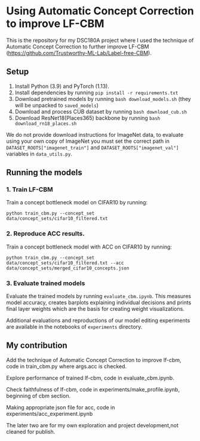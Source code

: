 # Using Automatic Concept Correction to improve LF-CBM

This is the repository for my DSC180A project where I used the technique of Automatic Concept Correction to further improve LF-CBM (https://github.com/Trustworthy-ML-Lab/Label-free-CBM). 

## Setup

1. Install Python (3.9) and PyTorch (1.13).
2. Install dependencies by running `pip install -r requirements.txt`
3. Download pretrained models by running  `bash download_models.sh` (they will be unpacked to `saved_models`)
4. Download and process CUB dataset by running `bash download_cub.sh` 
5. Download ResNet18(Places365) backbone by running `bash download_rn18_places.sh`

We do not provide download instructions for ImageNet data, to evaluate using your own copy of ImageNet you must set the correct path in `DATASET_ROOTS["imagenet_train"]` and `DATASET_ROOTS["imagenet_val"]` variables in `data_utils.py`.

## Running the models

### 1. Train LF-CBM

Train a concept bottleneck model on CIFAR10 by running:

`python train_cbm.py --concept_set data/concept_sets/cifar10_filtered.txt`

### 2. Reproduce ACC results.

Train a concept bottleneck model with ACC on CIFAR10 by running:

`python train_cbm.py --concept_set data/concept_sets/cifar10_filtered.txt --acc data/concept_sets/merged_cifar10_concepts.json`

### 3. Evaluate trained models

Evaluate the trained models by running `evaluate_cbm.ipynb`. This measures model accuracy, creates barplots explaining individual decisions and prints final layer weights which are the basis for creating weight visualizations.

Additional evaluations and reproductions of our model editing experiments are available in the notebooks of `experiments` directory.

##  My contribution

Add the technique of Automatic Concept Correction to improve lf-cbm, code in train_cbm.py where args.acc is checked.

Explore performance of trained lf-cbm, code in evaluate_cbm.ipynb.

Check faithfulness of lf-cbm, code in experiments/make_profile.ipynb, beginning of cbm section.

Making appropriate json file for acc, code in experiments/acc_experiment.ipynb

The later two are for my own exploration and project development,not cleaned for publish.



